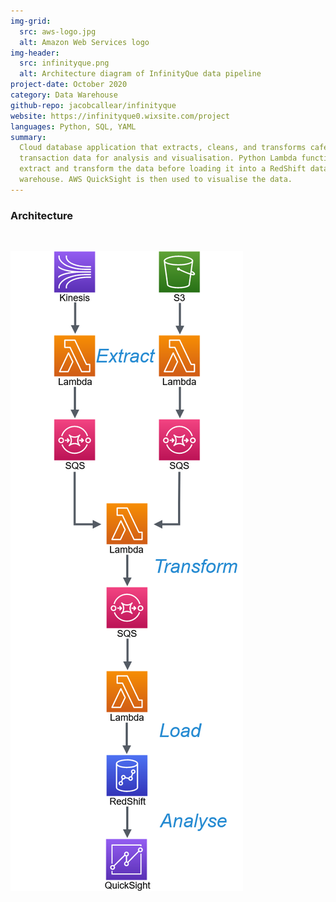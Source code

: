 ```yaml
---
img-grid:
  src: aws-logo.jpg
  alt: Amazon Web Services logo
img-header:
  src: infinityque.png
  alt: Architecture diagram of InfinityQue data pipeline
project-date: October 2020
category: Data Warehouse
github-repo: jacobcallear/infinityque
website: https://infinityque0.wixsite.com/project
languages: Python, SQL, YAML
summary:
  Cloud database application that extracts, cleans, and transforms cafe
  transaction data for analysis and visualisation. Python Lambda functions
  extract and transform the data before loading it into a RedShift data
  warehouse. AWS QuickSight is then used to visualise the data.
---
```


### Architecture

<br>

<img class="img-responsive img-centered" src="/img/infinityque-architecture.png"
     alt="Flowchart of data pipeline architecture">
